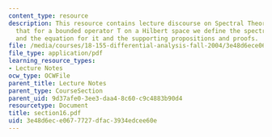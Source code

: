 ```yaml
---
content_type: resource
description: This resource contains lecture discourse on Spectral Theorem which explains
  that for a bounded operator T on a Hilbert space we define the spectrum as the set
  and the equation for it and the supporting propositions and proofs.
file: /media/courses/18-155-differential-analysis-fall-2004/3e48d6ece0677727dfac3934edcee60e_section16.pdf
file_type: application/pdf
learning_resource_types:
- Lecture Notes
ocw_type: OCWFile
parent_title: Lecture Notes
parent_type: CourseSection
parent_uid: 9d37afe0-3ee3-daa4-8c60-c9c4883b90d4
resourcetype: Document
title: section16.pdf
uid: 3e48d6ec-e067-7727-dfac-3934edcee60e
---
```

